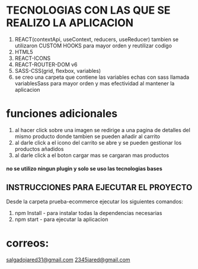 # TECNOLOGIAS CON LAS QUE SE REALIZO LA APLICACION
1) REACT(contextApi, useContext, reducers, useReducer)
tambien se utilizaron CUSTOM HOOKS para mayor orden y reutilizar codigo
2) HTML5
3) REACT-ICONS 
4) REACT-ROUTER-DOM v6
5) SASS-CSS(grid, flexbox, variables)
6) se creo una carpeta que contiene las variables echas con sass llamada variablesSass para mayor orden y mas efectividad al mantener la aplicacion
# funciones adicionales
1) al hacer click sobre una imagen se redirige a una pagina de detalles del mismo producto donde tambien se pueden añadir al carrito
2) al darle click a el icono del carrito se abre y se pueden gestionar los productos añadidos
3) al darle click a el boton cargar mas se cargaran mas productos

#### no se utilizo ningun plugin y solo se uso las tecnologias bases

## INSTRUCCIONES PARA EJECUTAR EL PROYECTO
Desde la carpeta prueba-ecommerce ejecutar los siguientes comandos:
1) npm Install - para instalar todas la dependencias necesarias 
2) npm start - para ejecutar la aplicacion 


# correos: 
salgadojared31@gmail.com
2345jared@gmail.com
